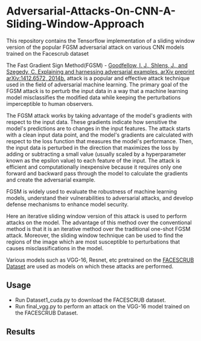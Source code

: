 # Adversarial-Attacks-On-CNN-A-Sliding-Window-Approach
This repository contains the Tensorflow implementation of a sliding window version of the popular FGSM adversarial attack on various CNN models trained on the Facescrub dataset

The Fast Gradient Sign Method(FGSM) - [Goodfellow, I. J., Shlens, J., and Szegedy, C. Explaining and harnessing adversarial examples. arXiv preprint arXiv:1412.6572, 2014b.](https://arxiv.org/abs/1412.6572) attack is a popular and effective attack technique used in the field of adversarial machine learning. The primary goal of the FGSM attack is to perturb the input data in a way that a machine learning model misclassifies the modified data while keeping the perturbations imperceptible to human observers.

The FGSM attack works by taking advantage of the model's gradients with respect to the input data. These gradients indicate how sensitive the model's predictions are to changes in the input features. The attack starts with a clean input data point, and the model's gradients are calculated with respect to the loss function that measures the model's performance. Then, the input data is perturbed in the direction that maximizes the loss by adding or subtracting a small value (usually scaled by a hyperparameter known as the epsilon value) to each feature of the input. The attack is efficient and computationally inexpensive because it requires only one forward and backward pass through the model to calculate the gradients and create the adversarial example.

FGSM is widely used to evaluate the robustness of machine learning models, understand their vulnerabilities to adversarial attacks, and develop defense mechanisms to enhance model security. 

Here an iterative sliding window version of this attack is used to perform attacks on the model. The advantage of this method over the conventional method is that it is an iterative method over the traditional one-shot FGSM attack. Moreover, the sliding window technique can be used to find the regions of the image which are most susceptible to perturbations that causes misclassifications in the model.

Various models such as VGG-16, Resnet, etc pretrained on the [FACESCRUB Dataset](https://vintage.winklerbros.net/facescrub.html) are used as models on which these attacks are performed.

## Usage

- Run Dataset1_cuda.py to download the FACESCRUB dataset.
- Run final_vgg.py to perform an attack on the VGG-16 model trained on the FACESCRUB Dataset.

## Results
